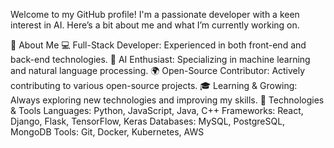 Welcome to my GitHub profile! I'm a passionate developer with a keen interest in AI. Here’s a bit about me and what I’m currently working on.

🚀 About Me
💻 Full-Stack Developer: Experienced in both front-end and back-end technologies.
🧠 AI Enthusiast: Specializing in machine learning and natural language processing.
🌍 Open-Source Contributor: Actively contributing to various open-source projects.
🎓 Learning & Growing: Always exploring new technologies and improving my skills.
🔧 Technologies & Tools
Languages: Python, JavaScript, Java, C++
Frameworks: React, Django, Flask, TensorFlow, Keras
Databases: MySQL, PostgreSQL, MongoDB
Tools: Git, Docker, Kubernetes, AWS
